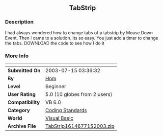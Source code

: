 ﻿<div align="center">

## TabStrip


</div>

### Description

I had always wondered how to change tabs of a tabstrip by Mouse Down Event. Then I came to a solution. Its so easy. You just add a timer to change the tabs. DOWNLOAD the code to see how I do it
 
### More Info
 


<span>             |<span>
---                |---
**Submitted On**   |2003-07-15 03:36:32
**By**             |[Hom](https://github.com/Planet-Source-Code/PSCIndex/blob/master/ByAuthor/hom.md)
**Level**          |Beginner
**User Rating**    |5.0 (10 globes from 2 users)
**Compatibility**  |VB 6\.0
**Category**       |[Coding Standards](https://github.com/Planet-Source-Code/PSCIndex/blob/master/ByCategory/coding-standards__1-43.md)
**World**          |[Visual Basic](https://github.com/Planet-Source-Code/PSCIndex/blob/master/ByWorld/visual-basic.md)
**Archive File**   |[TabStrip1614677152003\.zip](https://github.com/Planet-Source-Code/hom-tabstrip__1-46918/archive/master.zip)








